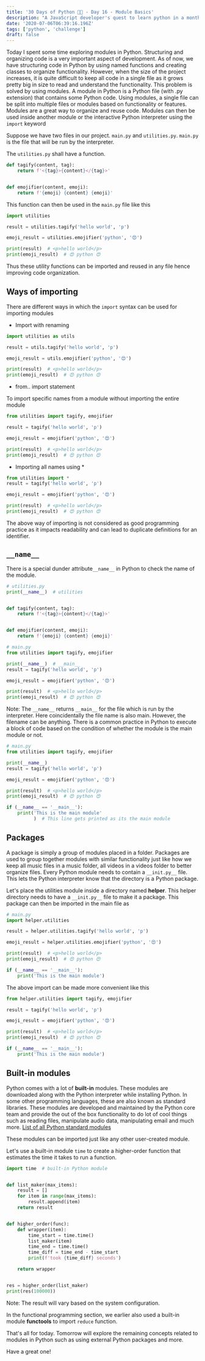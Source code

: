 ```yaml
---
title: '30 Days of Python 👨‍💻 - Day 16 - Module Basics'
description: "A JavaScript developer's quest to learn python in a month."
date: '2020-07-06T06:39:16.196Z'
tags: ['python', 'challenge']
draft: false
---
```


Today I spent some time exploring modules in Python. Structuring and organizing code is a very important aspect of development. As of now, we have structuring code in Python by using named functions and creating classes to organize functionality. However, when the size of the project increases, it is quite difficult to keep all code in a single file as it grows pretty big in size to read and understand the functionality. This problem is solved by using modules. A module in Python is a Python file (with .py extension) that contains some Python code. Using modules, a single file can be split into multiple files or modules based on functionality or features. Modules are a great way to organize and reuse code. Modules can then be used inside another module or the interactive Python interpreter using the `import` keyword

Suppose we have two files in our project. `main.py` and `utilities.py`. `main.py` is the file that will be run by the interpreter.

The `utilities.py` shall have a function. 

```python
def tagify(content, tag):
    return f'<{tag}>{content}</{tag}>'


def emojifier(content, emoji):
    return f'{emoji} {content} {emoji}'

```

This function can then be used in the `main.py` file like this

```python
import utilities

result = utilities.tagify('hello world', 'p')

emoji_result = utilities.emojifier('python', '😍')

print(result)  # <p>hello world</p>
print(emoji_result)  # 😍 python 😍
```

Thus these utility functions can be imported and reused in any file hence improving code organization.

## Ways of importing

There are different ways in which the `import` syntax can be used for importing modules

- Import with renaming

```python
import utilities as utils

result = utils.tagify('hello world', 'p')

emoji_result = utils.emojifier('python', '😍')

print(result)  # <p>hello world</p>
print(emoji_result)  # 😍 python 😍
```

- from.. import statement

To import specific names from a module without importing the entire module

```python
from utilities import tagify, emojifier

result = tagify('hello world', 'p')

emoji_result = emojifier('python', '😍')

print(result)  # <p>hello world</p>
print(emoji_result)  # 😍 python 😍
```

- Importing all names using *

```python
from utilities import *
result = tagify('hello world', 'p')

emoji_result = emojifier('python', '😍')

print(result)  # <p>hello world</p>
print(emoji_result)  # 😍 python 😍
```

The above way of importing is not considered as good programming practice as it impacts readability and can lead to duplicate definitions for an identifier.

## `__name__`

There is a special dunder attribute`__name__` in Python to check the name of the module.

```python
# utilities.py
print(__name__)  # utilities


def tagify(content, tag):
    return f'<{tag}>{content}</{tag}>'


def emojifier(content, emoji):
    return f'{emoji} {content} {emoji}'
```

```python
# main.py
from utilities import tagify, emojifier

print(__name__)  # __main__
result = tagify('hello world', 'p')

emoji_result = emojifier('python', '😍')

print(result)  # <p>hello world</p>
print(emoji_result)  # 😍 python 😍
```

Note: The `__name__` returns `__main__` for the file which is run by the interpreter. Here coincidentally the file name is also main. However, the filename can be anything. There is a common practice in Python to execute a block of code based on the condition of whether the module is the main module or not.

```python
# main.py
from utilities import tagify, emojifier

print(__name__)
result = tagify('hello world', 'p')

emoji_result = emojifier('python', '😍')

print(result)  # <p>hello world</p>
print(emoji_result)  # 😍 python 😍

if (__name__ == '__main__'):
    print('This is the main module'
          )  # This line gets printed as its the main module
```

## Packages

A package is simply a group of modules placed in a folder. Packages are used to group together modules with similar functionality just like how we keep all music files in a music folder, all videos in a videos folder to better organize files. Every Python module needs to contain a `__init.py__` file. This lets the Python interpreter know that the directory is a Python package. 

Let's place the utilities module inside a directory named **helper**. This helper directory needs to have a `__init.py__` file to make it a package. This package can then be imported in the main file as

```python
# main.py
import helper.utilities

result = helper.utilities.tagify('hello world', 'p')

emoji_result = helper.utilities.emojifier('python', '😍')

print(result)  # <p>hello world</p>
print(emoji_result)  # 😍 python 😍

if (__name__ == '__main__'):
    print('This is the main module')
```

The above import can be made more convenient like this

```python
from helper.utilities import tagify, emojifier

result = tagify('hello world', 'p')

emoji_result = emojifier('python', '😍')

print(result)  # <p>hello world</p>
print(emoji_result)  # 😍 python 😍

if (__name__ == '__main__'):
    print('This is the main module')
```

## Built-in modules

Python comes with a lot of **built-in** modules. These modules are downloaded along with the Python interpreter while installing Python. In some other programming languages, these are also known as standard libraries. These modules are developed and maintained by the Python core team and provide the out of the box functionality to do lot of cool things such as reading files, manipulate audio data, manipulating email and much more. [List of all Python standard modules](https://docs.python.org/3/py-modindex.html)

These modules can be imported just like any other user-created module. 

Let's use a built-in module `time` to create a higher-order function that estimates the time it takes to run a function.

```python
import time  # built-in Python module


def list_maker(max_items):
    result = []
    for item in range(max_items):
        result.append(item)
    return result


def higher_order(func):
    def wrapper(item):
        time_start = time.time()
        list_maker(item)
        time_end = time.time()
        time_diff = time_end - time_start
        print(f'took {time_diff} seconds')

    return wrapper


res = higher_order(list_maker)
print(res(100000))

```

Note: The result will vary based on the system configuration.

In the functional programming section, we earlier also used a built-in module **functools** to import `reduce` function.

That's all for today. Tomorrow will explore the remaining concepts related to modules in Python such as using external Python packages and more.

Have a great one!